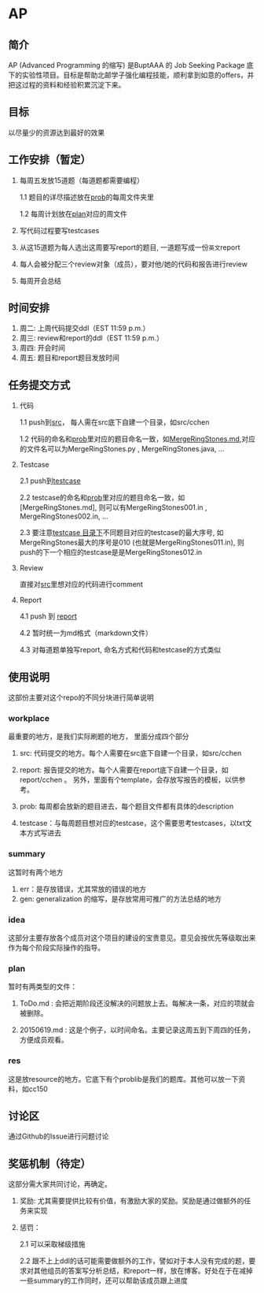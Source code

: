# AP

## 简介

AP (Advanced Programming 的缩写) 是BuptAAA 的 Job Seeking Package 底下的实验性项目。目标是帮助北邮学子强化编程技能，顺利拿到如意的offers，并把这过程的资料和经验积累沉淀下来。

## 目标

以尽量少的资源达到最好的效果

## 工作安排（暂定）

1. 每周五发放15道题（每道题都需要编程）

   1.1 题目的详尽描述放在[prob](https://github.com/BUPT-AC/AP/tree/master/workplace/prob)的每周文件夹里
   
   1.2 每周计划放在[plan](https://github.com/BUPT-AC/AP/tree/master/plan)对应的周文件

2. 写代码过程要写testcases

3. 从这15道题为每人选出这周要写report的题目, 一道题写成一份```英文```report

4. 每人会被分配三个review对象（成员），要对他/她的代码和报告进行review

5. 每周开会总结

## 时间安排

1. 周二: 上周代码提交ddl（EST 11:59 p.m.）
2. 周三: review和report的ddl（EST 11:59 p.m.）
3. 周四: 开会时间
4. 周五: 题目和report题目发放时间

## 任务提交方式

1. 代码

   1.1 push到[src](https://github.com/BUPT-AC/AP/tree/master/workplace/src)， 每人需在src底下自建一个目录，如src/cchen
   
   1.2 代码的命名和[prob](https://github.com/BUPT-AC/AP/tree/master/workplace/prob)里对应的题目命名一致，如[MergeRingStones.md](https://github.com/BUPT-AC/AP/blob/master/workplace/prob/20150618/MergeRingStones.md),对应的文件名可以为MergeRingStones.py , MergeRingStones.java, ...

2. Testcase

   2.1 push到[testcase](https://github.com/BUPT-AC/AP/tree/master/workplace/testcase)
   
   2.2 testcase的命名和[prob](https://github.com/BUPT-AC/AP/tree/master/workplace/prob)里对应的题目命名一致，如[MergeRingStones.md], 则可以有MergeRingStones001.in , MergeRingStones002.in, ...
   
   2.3 要注意[testcase 目录下](https://github.com/BUPT-AC/AP/tree/master/workplace/testcase)不同题目对应的testcase的最大序号, 如MergeRingStones最大的序号是010 (也就是MergeRingStones011.in), 则push的下一个相应的testcase是是MergeRingStones012.in

3. Review

   直接对[src](https://github.com/BUPT-AC/AP/tree/master/workplace/src)里想对应的代码进行comment
   
4. Report

   4.1 push 到 [report](https://github.com/BUPT-AC/AP/tree/master/workplace/report)
   
   4.2 暂时统一为md格式（markdown文件）
   
   4.3 对每道题单独写report, 命名方式和代码和testcase的方式类似
   
## 使用说明

这部份主要对这个repo的不同分块进行简单说明

### workplace

最重要的地方，是我们实际刷题的地方， 里面分成四个部分

1. src: 代码提交的地方。每个人需要在src底下自建一个目录，如src/cchen

2. report: 报告提交的地方。每个人需要在report底下自建一个目录，如report/cchen 。 另外，里面有个template，会存放写报告的模板，以供参考。

3.  prob: 每周都会放新的题目进去，每个题目文件都有具体的description

4.  testcase：与每周题目想对应的testcase，这个需要思考testcases，以txt文本方式写进去

### summary

这暂时有两个地方

1. err：是存放错误，尤其常放的错误的地方
2. gen: generalization 的缩写，是存放常用可推广的方法总结的地方

### idea

这部分主要存放各个成员对这个项目的建设的宝贵意见。意见会按优先等级取出来作为每个阶段实际操作的指导。

### plan

暂时有两类型的文件：

1. ToDo.md : 会把近期阶段还没解决的问题放上去。每解决一条，对应的项就会被删除。

2. 20150619.md : 这是个例子，以时间命名。主要记录这周五到下周四的任务，方便成员观看。

### res

这是放resource的地方。它底下有个problib是我们的题库。其他可以放一下资料，如cc150

## 讨论区

通过Github的Issue进行问题讨论

## 奖惩机制（待定）

这部分需大家共同讨论，再确定。

1.	奖励: 尤其需要提供比较有价值，有激励大家的奖励。奖励是通过做额外的任务来实现

2.	惩罚：

    2.1 可以采取梯级措施
    
    2.2 跟不上上ddl的话可能需要做额外的工作，譬如对于本人没有完成的题，要求对其他组员的答案写分析总结，和report一样，放在博客。好处在于在减掉一些summary的工作同时，还可以帮助该成员跟上进度


  

